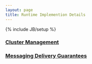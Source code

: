 ```yaml
---
layout: page
title: Runtime Implemention Details
---
```

{% include JB/setup %}

### [Cluster Management](Cluster-Management.html)

### [Messaging Delivery Guarantees](Messaging-Delivery-Guarantees.html)